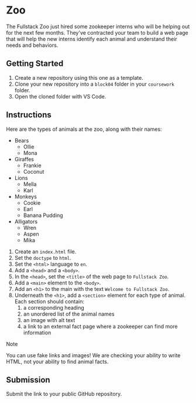 # Zoo

The Fullstack Zoo just hired some zookeeper interns who will be helping out for the next few months. They've contracted your team to build a web page that will help the new interns identify each animal and understand their needs and behaviors.

## Getting Started

1. Create a new repository using this one as a template.
2. Clone your new repository into a `block04` folder in your `coursework` folder.
3. Open the cloned folder with VS Code.

## Instructions

Here are the types of animals at the zoo, along with their names:

- Bears
  - Ollie
  - Mona
- Giraffes
  - Frankie
  - Coconut
- Lions
  - Mella
  - Karl
- Monkeys
  - Cookie
  - Earl
  - Banana Pudding
- Alligators
  - Wren
  - Aspen
  - Mika

1. Create an `index.html` file.
2. Set the `doctype` to `html`.
3. Set the `<html>` language to `en`.
4. Add a `<head>` and a `<body>`.
5. In the `<head>`, set the `<title>` of the web page to `Fullstack Zoo`.
6. Add a `<main>` element to the `<body>`.
7. Add an `<h1>` to the main with the text `Welcome to Fullstack Zoo`.
8. Underneath the `<h1>`, add a `<section>` element for each type of animal. Each section should contain:
   1. a corresponding heading
   2. an unordered list of the animal names
   3. an image with alt text
   4. a link to an external fact page where a zookeeper can find more information

> [!NOTE]
>
> You can use fake links and images! We are checking your ability to write HTML, not your ability to find animal facts.

## Submission

Submit the link to your public GitHub repository.
